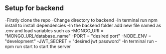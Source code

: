 ## Setup for backend
-Firstly clone the repo
-Change directory to backend
-In terminal run npm install to install dependencies
-In the backend folder add new file named as .env and load variables such as -MONGO_URI = "MONGO_URL/database_name"
-PORT = "desired port"
-NODE_ENV = "development"
-JWT_SECRET = "desired jwt password"
-In terminal run -  npm run start to start the server
